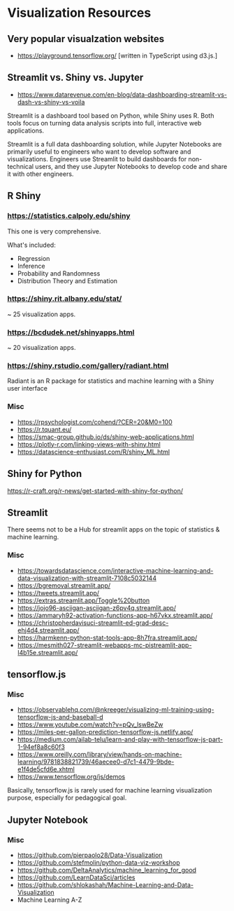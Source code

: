 # Visualization Resources

## Very popular visualzation websites
- https://playground.tensorflow.org/ [written in TypeScript using d3.js.]


## Streamlit vs. Shiny vs. Jupyter

- https://www.datarevenue.com/en-blog/data-dashboarding-streamlit-vs-dash-vs-shiny-vs-voila

Streamlit is a dashboard tool based on Python, while Shiny uses R. Both tools focus on turning data analysis scripts into full, interactive web applications. 

Streamlit is a full data dashboarding solution, while Jupyter Notebooks are primarily useful to engineers who want to develop software and visualizations. Engineers use Streamlit to build dashboards for non-technical users, and they use Jupyter Notebooks to develop code and share it with other engineers.




## R Shiny

### https://statistics.calpoly.edu/shiny

This one is very comprehensive.

What's included:
- Regression	
- Inference	
- Probability and Randomness
- Distribution Theory and Estimation

### https://shiny.rit.albany.edu/stat/

~ 25 visualization apps.

### https://bcdudek.net/shinyapps.html

~ 20 visualization apps.

### https://shiny.rstudio.com/gallery/radiant.html

Radiant is an R package for statistics and machine learning with a Shiny user interface

### Misc
- https://rpsychologist.com/cohend/?CER=20&M0=100
- https://r.tquant.eu/
- https://smac-group.github.io/ds/shiny-web-applications.html
- https://plotly-r.com/linking-views-with-shiny.html
- https://datascience-enthusiast.com/R/shiny_ML.html


## Shiny for Python

https://r-craft.org/r-news/get-started-with-shiny-for-python/


## Streamlit 

There seems not to be a Hub for streamlit apps on the topic of statistics & machine learning.

### Misc
- https://towardsdatascience.com/interactive-machine-learning-and-data-visualization-with-streamlit-7108c5032144
- https://bgremoval.streamlit.app/
- https://tweets.streamlit.app/
- https://extras.streamlit.app/Toggle%20button
- https://jojo96-asciigan-asciigan-z6pv4q.streamlit.app/
- https://ammaryh92-activation-functions-app-h67vkx.streamlit.app/
- https://christopherdavisuci-streamlit-ed-grad-desc-ehj4d4.streamlit.app/
- https://harmkenn-python-stat-tools-app-8h7fra.streamlit.app/
- https://mesmith027-streamlit-webapps-mc-pistreamlit-app-l4b15e.streamlit.app/



## tensorflow.js
### Misc
- https://observablehq.com/@nkreeger/visualizing-ml-training-using-tensorflow-js-and-baseball-d
- https://www.youtube.com/watch?v=pQv_lswBeZw
- https://miles-per-gallon-prediction-tensorflow-js.netlify.app/
- https://medium.com/ailab-telu/learn-and-play-with-tensorflow-js-part-1-94ef8a8c60f3
- https://www.oreilly.com/library/view/hands-on-machine-learning/9781838821739/46aecee0-d7c1-4479-9bde-e1f4de5cfd6e.xhtml
- https://www.tensorflow.org/js/demos

Basically, tensorflow.js is rarely used for machine learning visualization purpose, especially for pedagogical goal.

## Jupyter Notebook

### Misc
- https://github.com/pierpaolo28/Data-Visualization
- https://github.com/stefmolin/python-data-viz-workshop
- https://github.com/DeltaAnalytics/machine_learning_for_good
- https://github.com/LearnDataSci/articles
- https://github.com/shlokashah/Machine-Learning-and-Data-Visualization
- Machine Learning A-Z
